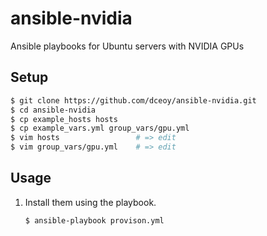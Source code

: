 ansible-nvidia
==============

Ansible playbooks for Ubuntu servers with NVIDIA GPUs

Setup
-----

```sh
$ git clone https://github.com/dceoy/ansible-nvidia.git
$ cd ansible-nvidia
$ cp example_hosts hosts
$ cp example_vars.yml group_vars/gpu.yml
$ vim hosts                 # => edit
$ vim group_vars/gpu.yml    # => edit
```

Usage
-----

1.  Install them using the playbook.

    ```sh
    $ ansible-playbook provison.yml
    ```

